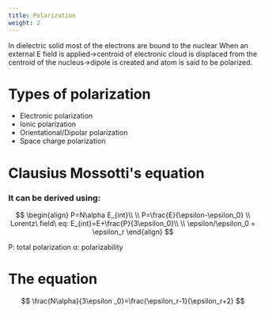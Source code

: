 ```yaml
---
title: Polarization
weight: 2
---
```

In dielectric solid most of the electrons are bound to the nuclear
When an external E field is applied→centroid of electronic cloud is displaced from the centroid of the nucleus→dipole is created and atom is said to be polarized.
# Types of polarization

* Electronic polarization
* Ionic polarization
* Orientational/Dipolar polarization
* Space charge polarization

# Clausius Mossotti's equation

### It can be derived using:

$$
\begin{align}
P=N\alpha E_{int}\\
\\
P=\frac{E}{\epsilon-\epsilon_0}
\\
Lorentz\ field\ eq: E_{int}=E+\frac{P}{3\epsilon_0}\\
\\
\epsilon/\epsilon_0 = \epsilon_r
\end{align}
$$

P: total polarization
α: polarizability

# The equation

$$
\frac{N\alpha}{3\epsilon _0}=\frac{\epsilon_r-1}{\epsilon_r+2}
$$